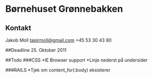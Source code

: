 # Børnehuset Grønnebakken

## Kontakt
Jakob Moll
tapirmoll@gmail.com
+45 53 30 43 80

##Deadline
25. Oktober 2011

##Todo
###CSS
*IE Browser support
*Linje nederst på undersider

###RAILS
*Tjek om content_for(:body) eksisterer
